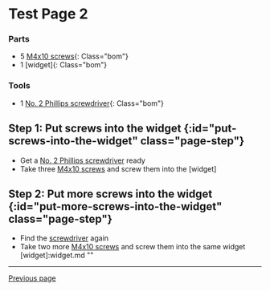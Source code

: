 [M4x10 screws]:Parts/M4x10PanSteel.md ""
[No. 2 Phillips screwdriver]:Parts/Screwdriver_Philips_No2.md ""
# Test Page 2



### Parts

* 5 [M4x10 screws]{: Class="bom"} 
* 1 [widget]{: Class="bom"} 


### Tools

* 1 [No. 2 Phillips screwdriver]{: Class="bom"} 




## Step 1: Put screws into the widget {:id="put-screws-into-the-widget" class="page-step"}

* Get a [No. 2 Phillips screwdriver] ready
* Take three [M4x10 screws] and screw them into the [widget]

## Step 2: Put more screws into the widget {:id="put-more-screws-into-the-widget" class="page-step"}

* Find the [screwdriver][No. 2 Phillips screwdriver] again
* Take two more [M4x10 screws] and screw them into the same widget
[widget]:widget.md ""

---

[Previous page](testpage1.md)